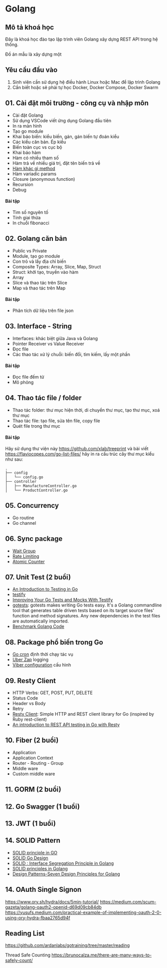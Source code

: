 # Golang 

## Mô tả khoá học
Đây là khoá học đào tạo lập trình viên Golang xây dựng REST API trong hệ thống.

Đồ án mẫu là xây dựng một 
## Yêu cầu đầu vào
1. Sinh viên cần sử dụng hệ điều hành Linux hoặc Mac để lập trình Golang
2. Cần biết hoặc sẽ phải tự học Docker, Docker Compose, Docker Swarm



## 01. Cài đặt môi trường - công cụ và nhập môn
- Cài đặt Golang
- Sử dụng VSCode viết ứng dụng Golang đầu tiên
- In ra màn hình
- Tạo go module
- Khai báo biến: kiểu biến, gán, gán biến tự đoán kiểu
- Các kiểu căn bản. Ép kiểu
- Biến toàn cục vs cục bộ
- Khai báo hàm
- Hàm có nhiều tham số
- Hàm trả về nhiều giá trị, đặt tên biến trả về
- [Hàm khác gì method](https://tutorialedge.net/golang/go-methods-tutorial/)
- Hàm variadic params
- Closure (anonymous function)
- Recursion
- Debug

#### Bài tập
- Tìm số nguyên tố
- Tính giai thừa
- In chuỗi fibonacci

## 02. Golang căn bản
- Public vs Private
- Module, tạo go module
- Con trỏ và lấy địa chỉ biến
- Composite Types: Array, Slice, Map, Struct
- Struct: khởi tạo, truyền vào hàm
- Array
- Slice và thao tác trên Slice
- Map và thao tác trên Map
#### Bài tập
- Phân tích dữ liệu trên file json

## 03. Interface - String
- Interfaces: khác biệt giữa Java và Golang
- Pointer Receiver vs Value Receiver
- Đọc file
- Các thao tác xử lý chuỗi: biến đổi, tìm kiếm, lấy một phần

#### Bài tập
- Đọc file đếm từ
- Mô phỏng

## 04. Thao tác file / folder
- Thao tác folder: thư mục hiện thời, di chuyển thư mục, tạo thư mục, xoá thư mục
- Thao tác file: tạo file, sửa tên file, copy file
- Quét file trong thư mục

#### Bài tập
Hãy sử dụng thư viện này https://github.com/xlab/treeprint và bài viết https://flaviocopes.com/go-list-files/ hãy in ra cấu trúc cây thư mục kiểu như sau:

```
.
├── config
│   └── config.go
├── controller
│   ├── ManufactureController.go
│   └── ProductController.go
```

## 05. Concurrency
- Go routine
- Go channel

## 06. Sync package
- [Wait Group](https://gobyexample.com/waitgroups)
- [Rate Limiting](https://gobyexample.com/rate-limiting)
- [Atomic Counter](https://gobyexample.com/atomic-counters)

## 07. Unit Test (2 buổi)
- [An Introduction to Testing in Go](https://tutorialedge.net/golang/intro-testing-in-go/)
- [testify](https://github.com/stretchr/testify)
- [Improving Your Go Tests and Mocks With Testify](https://tutorialedge.net/golang/improving-your-tests-with-testify-go/)
- [gotests](https://github.com/cweill/gotests): gotests makes writing Go tests easy. It's a Golang commandline tool that generates table driven tests based on its target source files' function and method signatures. Any new dependencies in the test files are automatically imported.
- [Benchmark Golang Code](https://tutorialedge.net/golang/benchmarking-your-go-programs/)

## 08. Package phổ biến trong Go
- [Go cron](https://github.com/go-co-op/gocron) định thời chạy tác vụ
- [Uber Zap](https://github.com/uber-go/zap) logging
- [Viber configuration](https://github.com/spf13/viper) cấu hình

## 09. Resty Client
- HTTP Verbs: GET, POST, PUT, DELETE
- Status Code
- Header vs Body
- Retry
- [Resty Client](https://github.com/go-resty/resty): Simple HTTP and REST client library for Go (inspired by Ruby rest-client)
- [An introduction to REST API testing in Go with Resty](https://www.ontestautomation.com/an-introduction-to-rest-api-testing-in-go-with-resty/)


## 10. Fiber (2 buổi)
- Application
- Application Context
- Router - Routing - Group
- Middle ware
- Custom middle ware
## 11. GORM (2 buổi)

## 12. Go Swagger (1 buổi)
## 13. JWT (1 buổi)

## 14. SOLID Pattern
- [SOLID principle in GO](https://s8sg.medium.com/solid-principle-in-go-e1a624290346)
- [SOLID Go Design](https://dave.cheney.net/2016/08/20/solid-go-design)
- [SOLID : Interface Segregation Principle in Golang](https://medium.com/@felipedutratine/solid-interface-segregation-principle-in-golang-49d4bbb4d3f7)
- [SOLID principles in Golang](https://github.com/ammorteza/SOLID-principles-in-Golang)
- [Design Patterns-Seven Design Principles for Golang](https://www.programmersought.com/article/46554309204/)


## 14. OAuth Single Signon
https://www.ory.sh/hydra/docs/5min-tutorial/
https://medium.com/scum-gazeta/golang-oauth2-openid-d69d09cb84db
https://yusufs.medium.com/practical-example-of-implementing-oauth-2-0-using-ory-hydra-fbaa2765d94f


## Reading List
https://github.com/ardanlabs/gotraining/tree/master/reading

Thread Safe Counting
https://brunocalza.me/there-are-many-ways-to-safely-count/
